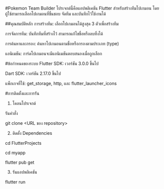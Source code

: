 
#Pokemon Team Builder
โปรเจกต์นี้คือแอปพลิเคชัน Flutter สำหรับสร้างทีมโปเกมอน โดยผู้ใช้สามารถเลือกโปเกมอนที่ชื่นชอบ จัดทีม และบันทึกไว้ใช้งานได้

##คุณสมบัติหลัก
การสร้างทีม: เลือกโปเกมอนได้สูงสุด 3 ตัวเพื่อสร้างทีม

การจัดการทีม: บันทึกทีมที่สร้างไว้ สามารถแก้ไขชื่อหรือลบทิ้งได้

การค้นหาและกรอง: ค้นหาโปเกมอนตามชื่อหรือกรองตามประเภท (type)

แอนิเมชัน: การ์ดโปเกมอนจะมีแอนิเมชันตอบสนองเมื่อถูกเลือก

#ข้อกำหนดของระบบ
Flutter SDK: เวอร์ชัน 3.0.0 ขึ้นไป

Dart SDK: เวอร์ชัน 2.17.0 ขึ้นไป

แพ็กเกจที่ใช้: get_storage, http, และ flutter_launcher_icons

#การติดตั้งและการรัน

1. โคลนโปรเจกต์

รันคำสั่ง 

git clone <URL ของ repository>

2. ติดตั้ง Dependencies

cd FlutterProjects

cd myapp

flutter pub get

3. รันแอปพลิเคชัน

flutter run


